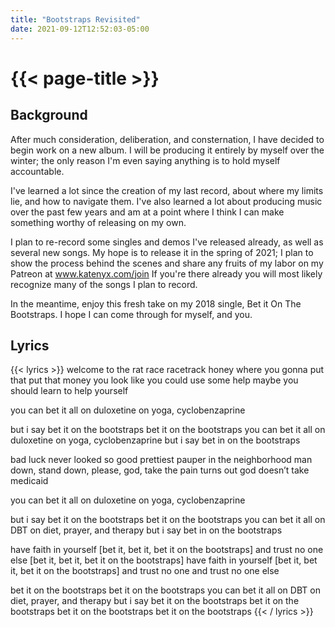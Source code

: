 ```yaml
---
title: "Bootstraps Revisited"
date: 2021-09-12T12:52:03-05:00
---
```

# {{< page-title >}}

## Background
After much consideration, deliberation, and consternation, I have decided to begin work on a new album. I will be producing it entirely by myself over the winter; the only reason I'm even saying anything is to hold myself accountable.

I've learned a lot since the creation of my last record, about where my limits lie, and how to navigate them. I've also learned a lot about producing music over the past few years and am at a point where I think I can make something worthy of releasing on my own.

I plan to re-record some singles and demos I've released already, as well as several new songs. My hope is to release it in the spring of 2021; I plan to show the process behind the scenes and share any fruits of my labor on my Patreon at www.katenyx.com/join If you're there already you will most likely recognize many of the songs I plan to record.

In the meantime, enjoy this fresh take on my 2018 single, Bet it On The Bootstraps. I hope I can come through for myself, and you.

## Lyrics
{{< lyrics >}}
welcome to the rat race racetrack honey
where you gonna put that put that money
you look like you could use some help
maybe you should learn to help yourself

you can bet it all on duloxetine
on yoga, cyclobenzaprine

but i say bet it on the bootstraps
bet it on the bootstraps
you can bet it all on duloxetine
on yoga, cyclobenzaprine
but i say bet in on the bootstraps

bad luck never looked so good
prettiest pauper in the neighborhood
man down, stand down, please, god, take the pain
turns out god doesn’t take medicaid

you can bet it all on duloxetine
on yoga, cyclobenzaprine

but i say bet it on the bootstraps
bet it on the bootstraps
you can bet it all on DBT
on diet, prayer, and therapy
but i say bet in on the bootstraps

have faith in yourself
[bet it, bet it, bet it on the bootstraps]
and trust no one else
[bet it, bet it, bet it on the bootstraps]
have faith in yourself
[bet it, bet it, bet it on the bootstraps]
and trust no one
and trust no one else

bet it on the bootstraps
bet it on the bootstraps
you can bet it all on DBT
on diet, prayer, and therapy
but i say bet it on the bootstraps
bet it on the bootstraps
bet it on the bootstraps
bet it on the bootstraps
{{< / lyrics >}}
